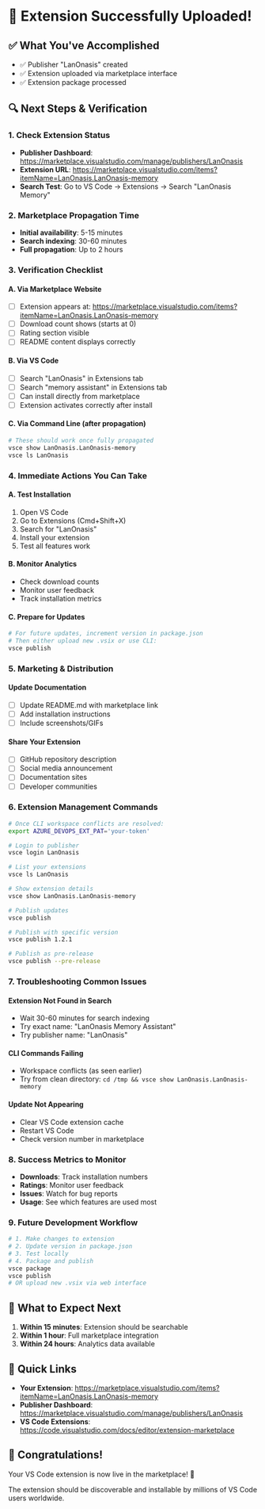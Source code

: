 # 🎉 Extension Successfully Uploaded!

## ✅ What You've Accomplished
- ✅ Publisher "LanOnasis" created
- ✅ Extension uploaded via marketplace interface
- ✅ Extension package processed

## 🔍 Next Steps & Verification

### 1. **Check Extension Status**
- **Publisher Dashboard**: https://marketplace.visualstudio.com/manage/publishers/LanOnasis
- **Extension URL**: https://marketplace.visualstudio.com/items?itemName=LanOnasis.LanOnasis-memory
- **Search Test**: Go to VS Code → Extensions → Search "LanOnasis Memory"

### 2. **Marketplace Propagation Time**
- **Initial availability**: 5-15 minutes
- **Search indexing**: 30-60 minutes
- **Full propagation**: Up to 2 hours

### 3. **Verification Checklist**

#### A. Via Marketplace Website
- [ ] Extension appears at: https://marketplace.visualstudio.com/items?itemName=LanOnasis.LanOnasis-memory
- [ ] Download count shows (starts at 0)
- [ ] Rating section visible
- [ ] README content displays correctly

#### B. Via VS Code
- [ ] Search "LanOnasis" in Extensions tab
- [ ] Search "memory assistant" in Extensions tab
- [ ] Can install directly from marketplace
- [ ] Extension activates correctly after install

#### C. Via Command Line (after propagation)
```bash
# These should work once fully propagated
vsce show LanOnasis.LanOnasis-memory
vsce ls LanOnasis
```

### 4. **Immediate Actions You Can Take**

#### A. Test Installation
1. Open VS Code
2. Go to Extensions (Cmd+Shift+X)
3. Search for "LanOnasis"
4. Install your extension
5. Test all features work

#### B. Monitor Analytics
- Check download counts
- Monitor user feedback
- Track installation metrics

#### C. Prepare for Updates
```bash
# For future updates, increment version in package.json
# Then either upload new .vsix or use CLI:
vsce publish
```

### 5. **Marketing & Distribution**

#### Update Documentation
- [ ] Update README.md with marketplace link
- [ ] Add installation instructions
- [ ] Include screenshots/GIFs

#### Share Your Extension
- [ ] GitHub repository description
- [ ] Social media announcement
- [ ] Documentation sites
- [ ] Developer communities

### 6. **Extension Management Commands**

```bash
# Once CLI workspace conflicts are resolved:
export AZURE_DEVOPS_EXT_PAT='your-token'

# Login to publisher
vsce login LanOnasis

# List your extensions
vsce ls LanOnasis

# Show extension details
vsce show LanOnasis.LanOnasis-memory

# Publish updates
vsce publish

# Publish with specific version
vsce publish 1.2.1

# Publish as pre-release
vsce publish --pre-release
```

### 7. **Troubleshooting Common Issues**

#### Extension Not Found in Search
- Wait 30-60 minutes for search indexing
- Try exact name: "LanOnasis Memory Assistant"
- Try publisher name: "LanOnasis"

#### CLI Commands Failing
- Workspace conflicts (as seen earlier)
- Try from clean directory: `cd /tmp && vsce show LanOnasis.LanOnasis-memory`

#### Update Not Appearing
- Clear VS Code extension cache
- Restart VS Code
- Check version number in marketplace

### 8. **Success Metrics to Monitor**

- **Downloads**: Track installation numbers
- **Ratings**: Monitor user feedback
- **Issues**: Watch for bug reports
- **Usage**: See which features are used most

### 9. **Future Development Workflow**

```bash
# 1. Make changes to extension
# 2. Update version in package.json
# 3. Test locally
# 4. Package and publish
vsce package
vsce publish
# OR upload new .vsix via web interface
```

## 🎯 What to Expect Next

1. **Within 15 minutes**: Extension should be searchable
2. **Within 1 hour**: Full marketplace integration
3. **Within 24 hours**: Analytics data available

## 🔗 Quick Links

- **Your Extension**: https://marketplace.visualstudio.com/items?itemName=LanOnasis.LanOnasis-memory
- **Publisher Dashboard**: https://marketplace.visualstudio.com/manage/publishers/LanOnasis
- **VS Code Extensions**: https://code.visualstudio.com/docs/editor/extension-marketplace

## 🚀 Congratulations!

Your VS Code extension is now live in the marketplace! 🎉

The extension should be discoverable and installable by millions of VS Code users worldwide.
